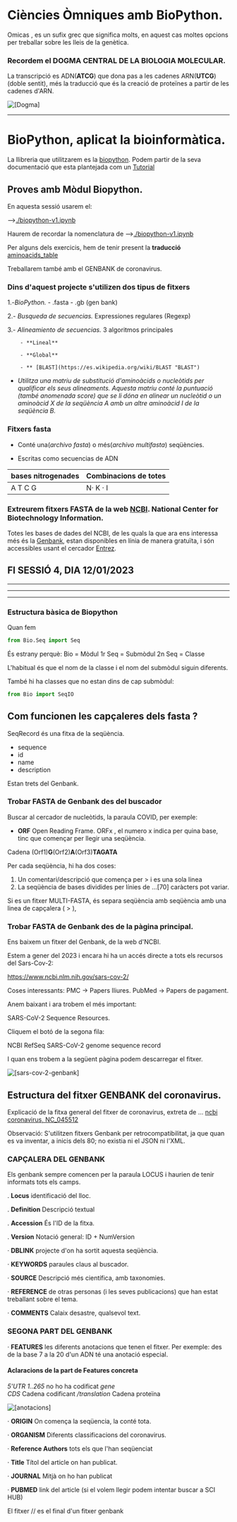# Ciències Òmniques amb BioPython.

Omicas , es un sufix grec que significa molts, en aquest cas moltes opcions per treballar sobre les lleis de la genètica.


### Recordem el DOGMA CENTRAL DE LA BIOLOGIA MOLECULAR.

La transcripció es ADN(**ATCG**) que dona pas a les cadenes ARN(**UTCG**) (doble sentit), més la traducció que és la creació de proteïnes a partir de les cadenes d'ARN.

![[Dogma]](dogma.png "Dogma")

<hr/>

# BioPython, aplicat la bioinformàtica.

La llibreria que utilitzarem es la [biopython](https://biopython.org/ "biopython"). Podem partir de la seva documentació que esta plantejada com un [Tutorial](http://biopython.org/DIST/docs/tutorial/Tutorial.html "Tutorial")


## Proves amb Mòdul Biopython.

En aquesta sessió usarem el:

 -->[./biopython-v1.ipynb](biopython-v1.ipynb "biopython-v1.ipynb")

 Haurem de recordar la nomenclatura de -->[./biopython-v1.ipynb](https://iupac.org/ "biopython-v1.ipynb")

 Per alguns dels exercicis, hem de tenir present la **traducció** [aminoacids_table](https://upload.wikimedia.org/wikipedia/commons/7/70/Aminoacids_table.svg"biopython.ipynb")

 Treballarem també amb el GENBANK de coronavirus.



### Dins d'aquest projecte s'utilizen dos tipus de fitxers

1.-*BioPython.*
		- .fasta
		- .gb (gen bank)
	
2.- *Busqueda de secuencias.* Expressiones regulares (Regexp)

3.- *Alineamiento de secuencias.* 3 algoritmos principales

		- **Lineal**

		- **Global**

		- ** [BLAST](https://es.wikipedia.org/wiki/BLAST "BLAST") 
- <em>Utilitza una matriu de substitució d'aminoàcids o nucleòtids per qualificar els seus alineaments. Aquesta matriu conté la puntuació (també anomenada score) que se li dóna en alinear un nucleòtid o un aminoàcid X de la seqüència A amb un altre aminoàcid I de la seqüència B.</em>


### Fitxers fasta

- Conté una(*archivo fasta*) o més(*archivo multifasta*) seqüències.

- Escritas como secuencias de ADN
  
| bases nitrogenades  |  Combinacions de totes  |
| ------------  | ------------ |
|  A T C G      |  N· K · I |

### Extreurem fitxers FASTA de la web [NCBI](https://www.ncbi.nlm.nih.gov/ "NCBI"). National Center for Biotechnology Information.

Totes les bases de dades del NCBI, de les quals la que ara ens interessa més és la [Genbank](https://www.ncbi.nlm.nih.gov/genbank/), estan disponibles en línia de manera gratuïta, i són accessibles usant el cercador [Entrez](https://www.ncbi.nlm.nih.gov/search/).


## FI SESSIÓ 4, DIA 12/01/2023

<hr/>
<hr/>
<hr/>

### Estructura bàsica de Biopython

Quan fem 
```python
from Bio.Seq import Seq
```

És estrany perquè:
Bio = Mòdul
1r Seq = Submòdul
2n Seq = Classe

L'habitual és que el nom de la classe i el nom del submòdul siguin diferents.

També hi ha classes que no estan dins de cap submòdul:

```python
from Bio import SeqIO
```

## Com funcionen les capçaleres dels fasta ?

SeqRecord és una fitxa de la seqüència.
- sequence
- id
- name
- description

Estan trets del Genbank.

### Trobar FASTA de Genbank des del buscador 

Buscar al cercador de nucleòtids, la paraula COVID, per exemple:

- **ORF** Open Reading Frame. ORFx , el numero x indica per quina base, tinc que començar per llegir una seqüència.

Cadena (Orf1)**G**(Orf2)**A**(Orf3)**TAGATA**

Per cada seqüència, hi ha dos coses:
1. Un comentari/descripció que comença per > i es una sola linea
2. La seqüència de bases dividides per línies de ...[70] caràcters pot variar.

Si es un fitxer MULTI-FASTA, és separa seqüència amb seqüència amb una linea de capçalera ( > ), 

### Trobar FASTA de Genbank des de la pàgina principal.

Ens baixem un fitxer del Genbank, de la web d'NCBI.

Estem a gener del 2023 i encara hi ha un accés directe a tots els recursos del Sars-Cov-2:

https://www.ncbi.nlm.nih.gov/sars-cov-2/

Coses interessants:
PMC -> Papers lliures. 
PubMed -> Papers de pagament.
 
Anem baixant i ara trobem el més important:

SARS-CoV-2 Sequence Resources.

Cliquem el botó de la segona fila:

NCBI RefSeq SARS-CoV-2 genome sequence record 

I quan ens trobem a la següent pàgina podem descarregar el fitxer.

![[sars-cov-2-genbank]](sars-cov-2-genbank.png "sars-cov-2-genbank")

 ## Estructura del fitxer GENBANK del coronavirus.

 Explicació de la fitxa general del fitxer de coronavirus, extreta de ... 
 [ncbi coronavirus, NC_045512](https://www.ncbi.nlm.nih.gov/nuccore/NC_045512 "ncbi coronavirus")


Observació: S'utilitzen fitxers Genbank per retrocompatibilitat, ja que quan es va inventar, a inicis dels 80; no existia ni el JSON ni l'XML.

 
### CAPÇALERA DEL GENBANK

 Els genbank sempre comencen per la paraula LOCUS i haurien de tenir informats tots els camps.

 . **Locus** identificació del lloc. 

 . **Definition** Descripció textual

 . **Accession** És l'ID de la fitxa.

 . **Version** Notació general: ID + NumVersion

 · **DBLINK** projecte d'on ha sortit aquesta seqüència.

 · **KEYWORDS** paraules claus al buscador.

 · **SOURCE** Descripció més científica, amb taxonomies.

 · **REFERENCE** de otras personas (i les seves publicacions) que han estat treballant sobre el tema.

 · **COMMENTS** Calaix desastre, qualsevol text.


### SEGONA PART DEL GENBANK

 · **FEATURES** les diferents anotacions que tenen el fitxer. Per exemple: des de la base 7 a la 20 d'un ADN té una anotació especial.

#### Aclaracions de la part de Features concreta

 *5'UTR           1..265* no ho ha codificat
 *gene*                   
 *CDS*            Cadena codificant
 */translation*    Cadena proteïna

   ![[anotacions]](anotacions.png "anotacions")

 · **ORIGIN** On comença la seqüencia, la conté tota.

 · **ORGANISM** Diferents classificacions del coronavirus.

 · **Reference Authors** tots els que l'han seqüenciat

 · **Title** Títol del article on han publicat.

 · **JOURNAL** Mitjà on ho han publicat 

 · **PUBMED** link del article (si el volem llegir podem intentar buscar a SCI HUB)

El fitxer // es el final d'un fitxer genbank
